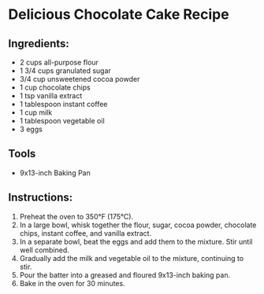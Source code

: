 # Delicious Chocolate Cake Recipe

## Ingredients:
- 2 cups all-purpose flour
- 1 3/4 cups granulated sugar
- 3/4 cup unsweetened cocoa powder
- 1 cup chocolate chips
- 1 tsp vanilla extract
- 1 tablespoon instant coffee
- 1 cup milk
- 1 tablespoon vegetable oil
- 3 eggs

## Tools
- 9x13-inch Baking Pan

## Instructions:
1. Preheat the oven to 350°F (175°C).
2. In a large bowl, whisk together the flour, sugar, cocoa powder, chocolate chips, instant coffee, and vanilla extract.
4. In a separate bowl, beat the eggs and add them to the mixture. Stir until well combined.
5. Gradually add the milk and vegetable oil to the mixture, continuing to stir.
6. Pour the batter into a greased and floured 9x13-inch baking pan.
7. Bake in the oven for 30 minutes.